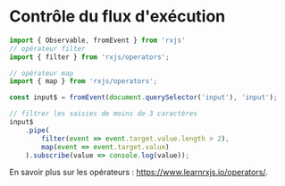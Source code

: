 # Contrôle du flux d'exécution


```js
import { Observable, fromEvent } from 'rxjs'
// opérateur filter
import { filter } from 'rxjs/operators';

// opérateur map
import { map } from 'rxjs/operators';

const input$ = fromEvent(document.querySelector('input'), 'input');

// filtrer les saisies de moins de 3 caractères
input$
    .pipe(
        filter(event => event.target.value.length > 2),
        map(event => event.target.value)
    ).subscribe(value => console.log(value));
```

En savoir plus sur les opérateurs : https://www.learnrxjs.io/operators/.

